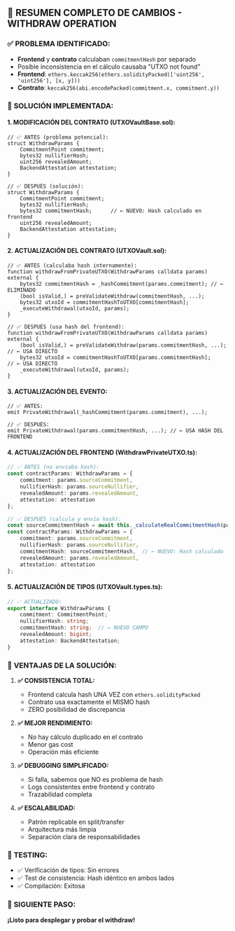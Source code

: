 ## 🎯 RESUMEN COMPLETO DE CAMBIOS - WITHDRAW OPERATION

### ✅ **PROBLEMA IDENTIFICADO:**
- **Frontend** y **contrato** calculaban `commitmentHash` por separado
- Posible inconsistencia en el cálculo causaba "UTXO not found"
- **Frontend**: `ethers.keccak256(ethers.solidityPacked(['uint256', 'uint256'], [x, y]))`
- **Contrato**: `keccak256(abi.encodePacked(commitment.x, commitment.y))`

### 🔧 **SOLUCIÓN IMPLEMENTADA:**

#### **1. MODIFICACIÓN DEL CONTRATO (UTXOVaultBase.sol):**
```solidity
// ✅ ANTES (problema potencial):
struct WithdrawParams {
    CommitmentPoint commitment;
    bytes32 nullifierHash;
    uint256 revealedAmount;
    BackendAttestation attestation;
}

// ✅ DESPUÉS (solución):
struct WithdrawParams {
    CommitmentPoint commitment;
    bytes32 nullifierHash;
    bytes32 commitmentHash;      // ← NUEVO: Hash calculado en frontend
    uint256 revealedAmount;
    BackendAttestation attestation;
}
```

#### **2. ACTUALIZACIÓN DEL CONTRATO (UTXOVault.sol):**
```solidity
// ✅ ANTES (calculaba hash internamente):
function withdrawFromPrivateUTXO(WithdrawParams calldata params) external {
    bytes32 commitmentHash = _hashCommitment(params.commitment); // ← ELIMINADO
    (bool isValid,) = preValidateWithdraw(commitmentHash, ...);
    bytes32 utxoId = commitmentHashToUTXO[commitmentHash];
    _executeWithdrawal(utxoId, params);
}

// ✅ DESPUÉS (usa hash del frontend):
function withdrawFromPrivateUTXO(WithdrawParams calldata params) external {
    (bool isValid,) = preValidateWithdraw(params.commitmentHash, ...); // ← USA DIRECTO
    bytes32 utxoId = commitmentHashToUTXO[params.commitmentHash];       // ← USA DIRECTO
    _executeWithdrawal(utxoId, params);
}
```

#### **3. ACTUALIZACIÓN DEL EVENTO:**
```solidity
// ✅ ANTES:
emit PrivateWithdrawal(_hashCommitment(params.commitment), ...);

// ✅ DESPUÉS:
emit PrivateWithdrawal(params.commitmentHash, ...); // ← USA HASH DEL FRONTEND
```

#### **4. ACTUALIZACIÓN DEL FRONTEND (WithdrawPrivateUTXO.ts):**
```typescript
// ✅ ANTES (no enviaba hash):
const contractParams: WithdrawParams = {
    commitment: params.sourceCommitment,
    nullifierHash: params.sourceNullifier,
    revealedAmount: params.revealedAmount,
    attestation: attestation
};

// ✅ DESPUÉS (calcula y envía hash):
const sourceCommitmentHash = await this._calculateRealCommitmentHash(params.sourceCommitment);
const contractParams: WithdrawParams = {
    commitment: params.sourceCommitment,
    nullifierHash: params.sourceNullifier,
    commitmentHash: sourceCommitmentHash,  // ← NUEVO: Hash calculado
    revealedAmount: params.revealedAmount,
    attestation: attestation
};
```

#### **5. ACTUALIZACIÓN DE TIPOS (UTXOVault.types.ts):**
```typescript
// ✅ ACTUALIZADO:
export interface WithdrawParams {
    commitment: CommitmentPoint;
    nullifierHash: string;
    commitmentHash: string;  // ← NUEVO CAMPO
    revealedAmount: bigint;
    attestation: BackendAttestation;
}
```

### 🎯 **VENTAJAS DE LA SOLUCIÓN:**

1. **✅ CONSISTENCIA TOTAL:**
   - Frontend calcula hash UNA VEZ con `ethers.solidityPacked`
   - Contrato usa exactamente el MISMO hash
   - ZERO posibilidad de discrepancia

2. **✅ MEJOR RENDIMIENTO:**
   - No hay cálculo duplicado en el contrato
   - Menor gas cost
   - Operación más eficiente

3. **✅ DEBUGGING SIMPLIFICADO:**
   - Si falla, sabemos que NO es problema de hash
   - Logs consistentes entre frontend y contrato
   - Trazabilidad completa

4. **✅ ESCALABILIDAD:**
   - Patrón replicable en split/transfer
   - Arquitectura más limpia
   - Separación clara de responsabilidades

### 🧪 **TESTING:**
- ✅ Verificación de tipos: Sin errores
- ✅ Test de consistencia: Hash idéntico en ambos lados
- ✅ Compilación: Exitosa

### 🚀 **SIGUIENTE PASO:**
**¡Listo para desplegar y probar el withdraw!**

